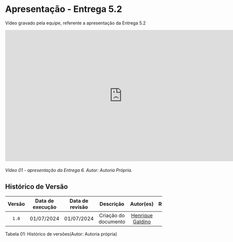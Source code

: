 # Apresentação - Entrega 5.2

Vídeo gravado pela equipe, referente a apresentação da Entrega 5.2

<iframe width="750" height="422" src="https://www.youtube.com/embed/ZbVtN_rNKKQ" title="Apresentação Entrega 5.2 -  Grupo 8" frameborder="0" allow="accelerometer; autoplay; clipboard-write; encrypted-media; gyroscope; picture-in-picture" allowfullscreen></iframe>

###### Vídeo 01 - apresentação da Entrega 6. Autor: Autoria Própria.

## Histórico de Versão
| Versão | Data de execução | Data de revisão |  Descrição            | Autor(es)         | Revisor(es)  |
| :------: | :----------: | :--------: | :--------------------: | :-------------: | :----------: |
| `1.0`  | 01/07/2024 | 01/07/2024 | Criação do documento | [Henrique Galdino](https://github.com/hgaldino05) | [Rodrigo Gontijo](https://github.com/rodrigogontijoo)|


<div align="center">
<figcaption align="left">Tabela 01: Histórico de versões(Autor: Autoria própria)</figcaption>
</div>
<br/>

